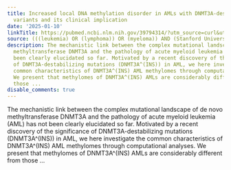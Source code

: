 ```yaml
---
title: Increased local DNA methylation disorder in AMLs with DNMT3A-destabilizing
  variants and its clinical implication
date: '2025-01-10'
linkTitle: https://pubmed.ncbi.nlm.nih.gov/39794314/?utm_source=curl&utm_medium=rss&utm_campaign=pubmed-2&utm_content=1Rkszs2HVZ2RHP33OibaNFew6VK-LzjJWTD4GwmLlk8B-wCceh&fc=20220923065203&ff=20250111170753&v=2.18.0.post9+e462414
source: (((leukemia) OR (lymphoma)) OR (myeloma)) AND (Stanford University[Affiliation])
description: The mechanistic link between the complex mutational landscape of de novo
  methyltransferase DNMT3A and the pathology of acute myeloid leukemia (AML) has not
  been clearly elucidated so far. Motivated by a recent discovery of the significance
  of DNMT3A-destabilizing mutations (DNMT3A^(INS)) in AML, we here investigate the
  common characteristics of DNMT3A^(INS) AML methylomes through computational analyses.
  We present that methylomes of DNMT3A^(INS) AMLs are considerably different from
  those ...
disable_comments: true
---
```

The mechanistic link between the complex mutational landscape of de novo methyltransferase DNMT3A and the pathology of acute myeloid leukemia (AML) has not been clearly elucidated so far. Motivated by a recent discovery of the significance of DNMT3A-destabilizing mutations (DNMT3A^(INS)) in AML, we here investigate the common characteristics of DNMT3A^(INS) AML methylomes through computational analyses. We present that methylomes of DNMT3A^(INS) AMLs are considerably different from those ...
